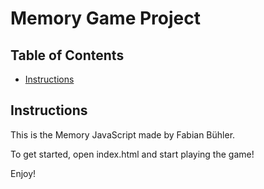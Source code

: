 # Memory Game Project

## Table of Contents

* [Instructions](#instructions)

## Instructions

This is the Memory JavaScript made by Fabian Bühler.

To get started, open index.html and start playing the game!

Enjoy!
